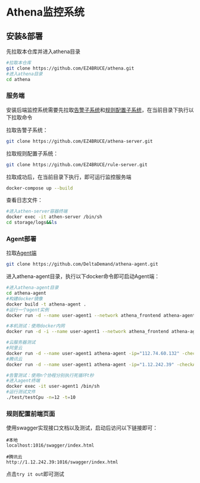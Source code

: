 # Athena监控系统



## 安装&部署

先拉取本仓库并进入athena目录

```bash
#拉取本仓库
git clone https://github.com/EZ4BRUCE/athena.git
#进入athena目录
cd athena
```



### 服务端

安装后端监控系统需要先拉取[告警子系统](https://github.com/EZ4BRUCE/athena-server)和[规则配置子系统](https://github.com/EZ4BRUCE/rule-server)，在当前目录下执行以下拉取命令

拉取告警子系统：

```bash
git clone https://github.com/EZ4BRUCE/athena-server.git
```

拉取规则配置子系统：

```bash
git clone https://github.com/EZ4BRUCE/rule-server.git
```

拉取成功后，在当前目录下执行，即可运行监控服务端

```bash
docker-compose up --build
```

查看日志文件：

```bash
#进入athen-server容器终端
docker exec -it athen-server /bin/sh
cd storage/logs&&ls
```





### Agent部署

拉取[Agent端](https://github.com/DeltaDemand/athena-agent)

```bash
git clone https://github.com/DeltaDemand/athena-agent.git
```

进入athena-agent目录，执行以下docker命令即可启动Agent端：

```bash
#进入athena-agent目录
cd athena-agent
#构建docker镜像
docker build -t athena-agent .
#运行一个agent实例
docker run -d --name user-agent1 --network athena_frontend athena-agent

#本机测试：使用docker内网
docker run -d -i --name user-agent1 --network athena_frontend athena-agent -aggregationTime=5 -checkAlive=30 -cpuR=10 -memR=10 -diskR=10 -cpu_memR=10

#云服务器测试
#阿里云
docker run -d --name user-agent1 athena-agent -ip="112.74.60.132" -checkAlive=30 -cpuR=10 -memR=10 -diskR=10 -cpu_memR=10
#腾讯云
docker run -d --name user-agent1 athena-agent -ip="1.12.242.39" -checkAlive=30 -cpuR=10 -memR=10 -diskR=10 -cpu_memR=10

#告警测试：使用n个协程分别执行死循环t秒
#进入agent终端
docker exec -it user-agent1 /bin/sh
#运行测试文件
./test/testCpu -n=12 -t=10
```



### 规则配置前端页面

使用swagger实现接口文档以及测试，启动后访问以下链接即可：

```
#本地
localhost:1016/swagger/index.html

#腾讯云
http://1.12.242.39:1016/swagger/index.html
```

点击`try it out`即可测试
